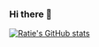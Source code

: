 ### Hi there 👋

<!--
**g-Ratie/g-Ratie** is a ✨ _special_ ✨ repository because its `README.md` (this file) appears on your GitHub profile.

Here are some ideas to get you started:

- 🔭 I’m currently working on ...
- 🌱 I’m currently learning ...
- 👯 I’m looking to collaborate on ...
- 🤔 I’m looking for help with ...
- 💬 Ask me about ...
- 📫 How to reach me: ...
- 😄 Pronouns: ...
- ⚡ Fun fact: ...
-->
[![Ratie's GitHub stats](https://github-readme-stats.vercel.app/api?username=g-Ratie&hide=contribs,prs&count_private=true)](https://github.com/anuraghazra/github-readme-stats)

